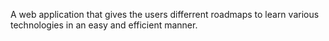 A web application that gives the users differrent roadmaps to learn various technologies in an easy and efficient manner.
